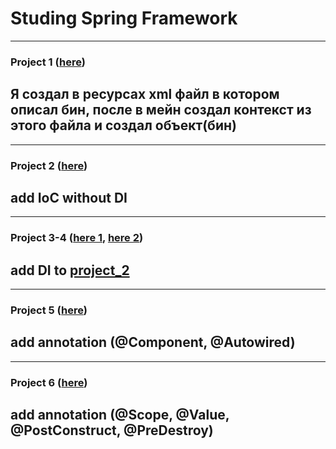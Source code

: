 # Studing Spring Framework
---
### Project 1 ([here](https://github.com/kogutenko-alex/studingSpring/tree/master/src/main/java/ua/kogutenko/project_1))
Я создал в ресурсах xml файл в котором описал бин, после в мейн создал контекст из этого файла и создал объект(бин)
---
---
### Project 2 ([here](https://github.com/kogutenko-alex/studingSpring/tree/master/src/main/java/ua/kogutenko/project_2))
add IoC without DI
---
---
### Project 3-4 ([here 1](https://github.com/kogutenko-alex/studingSpring/tree/master/src/main/java/ua/kogutenko/project_3), [here 2](https://github.com/kogutenko-alex/studingSpring/tree/master/src/main/java/ua/kogutenko/project_4))
add DI to [project_2](https://github.com/kogutenko-alex/studingSpring/tree/master/src/main/java/ua/kogutenko/project_2)
---
---
### Project 5 ([here](https://github.com/kogutenko-alex/studingSpring/tree/master/src/main/java/ua/kogutenko/project_5))
add annotation (@Component, @Autowired)
---
---
### Project 6 ([here](https://github.com/kogutenko-alex/studingSpring/tree/master/src/main/java/ua/kogutenko/project_6))
add annotation (@Scope, @Value, @PostConstruct, @PreDestroy)
---
